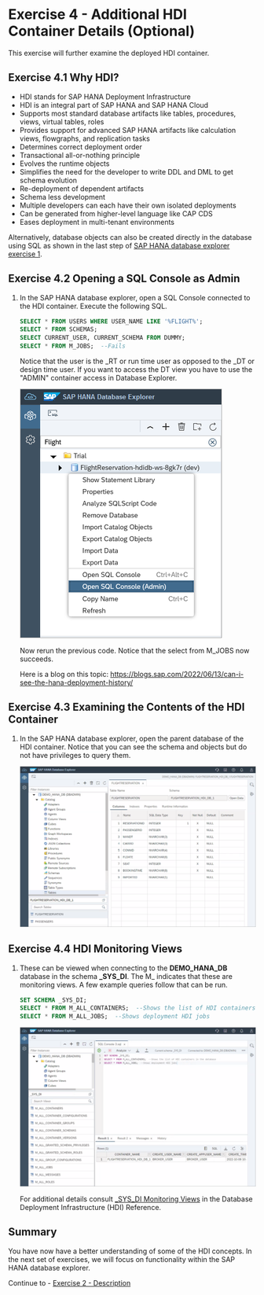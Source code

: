 # Exercise 4 - Additional HDI Container Details (Optional)

This exercise will further examine the deployed HDI container.  

## Exercise 4.1 Why HDI?

- HDI stands for SAP HANA Deployment Infrastructure
- HDI is an integral part of SAP HANA and SAP HANA Cloud
- Supports most standard database artifacts like tables, procedures, views, virtual tables, roles
- Provides support for advanced SAP HANA artifacts like calculation views, flowgraphs, and replication tasks
- Determines correct deployment order
- Transactional all-or-nothing principle
- Evolves the runtime objects
- Simplifies the need for the developer to write DDL and DML to get schema evolution
- Re-deployment of dependent artifacts
- Schema less development
- Multiple developers can each have their own isolated deployments
- Can be generated from higher-level language like CAP CDS
- Eases deployment in multi-tenant environments

Alternatively, database objects can also be created directly in the database using SQL as shown in the last step of [SAP HANA database explorer exercise 1](../database_explorer/README.md).

## Exercise 4.2 Opening a SQL Console as Admin

1.  In the SAP HANA database explorer, open a SQL Console connected to the HDI container.  Execute the following SQL.

    ```SQL
    SELECT * FROM USERS WHERE USER_NAME LIKE '%FLIGHT%';
    SELECT * FROM SCHEMAS;
    SELECT CURRENT_USER, CURRENT_SCHEMA FROM DUMMY;
    SELECT * FROM M_JOBS;  --Fails 
    ```
    
    Notice that the user is the _RT or run time user as opposed to the _DT or design time user.
    If you want to access the DT view you have to use the "ADMIN" container access in Database Explorer.

    ![](images/open-admin.png)

    Now rerun the previous code.  Notice that the select from M_JOBS now succeeds.

    Here is a blog on this topic:
    https://blogs.sap.com/2022/06/13/can-i-see-the-hana-deployment-history/


## Exercise 4.3 Examining the Contents of the HDI Container

1.  In the SAP HANA database explorer, open the parent database of the HDI container.  Notice that you can see the schema and objects but do not have privileges to query them.

    ![](images/view-tables.png)

## Exercise 4.4 HDI Monitoring Views

1. These can be viewed when connecting to the **DEMO_HANA_DB** database in the schema **_SYS_DI**.  The M_ indicates that these are monitoring views.  A few example queries follow that can be run.

    ```SQL
    SET SCHEMA _SYS_DI;
    SELECT * FROM M_ALL_CONTAINERS;  --Shows the list of HDI containers in the database
    SELECT * FROM M_ALL_JOBS;  --Shows deployment HDI jobs
    ```

    ![](images/monitoring-views.png)

    For additional details consult [_SYS_DI Monitoring Views](https://help.sap.com/docs/HANA_CLOUD_DATABASE/c2cc2e43458d4abda6788049c58143dc/78e1657f43f04741b9c2b161632e4fe5.html) in the Database Deployment Infrastructure (HDI) Reference.


## Summary

You have now have a better understanding of some of the HDI concepts.  In the next set of exercises, we will focus on functionality within the SAP HANA database explorer.

Continue to - [Exercise 2 - Description](../../database_explorer/ex2/README.md)

